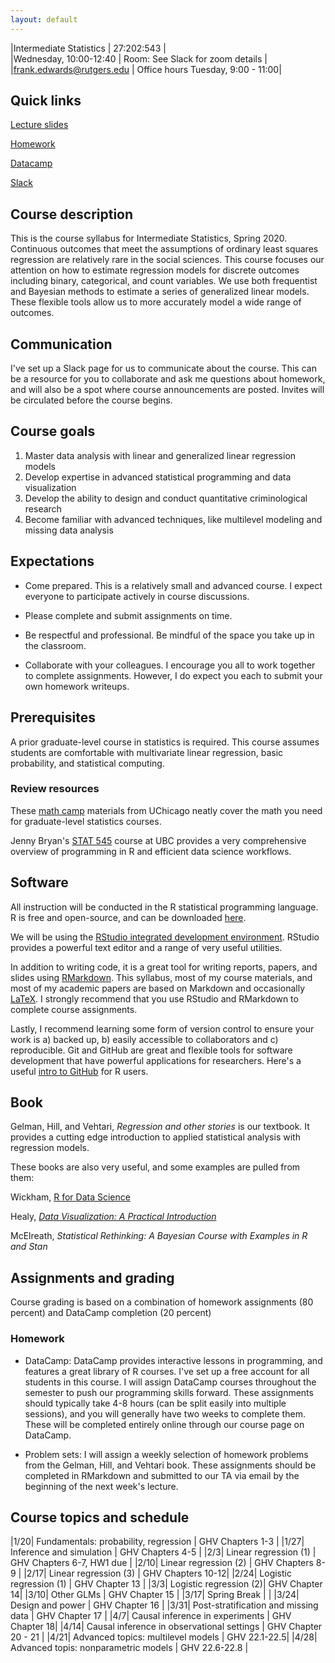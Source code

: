 ```yaml
---
layout: default
---
```


|Intermediate Statistics   | 27:202:543  |  
|Wednesday, 10:00-12:40   | Room: See Slack for zoom details  |
|frank.edwards@rutgers.edu | Office hours Tuesday, 9:00 - 11:00|


## Quick links

[Lecture slides](https://github.com/f-edwards/intermediate_stats/tree/master/slides)

[Homework](https://github.com/f-edwards/intermediate_stats/tree/master/hw)

[Datacamp](https://learn.datacamp.com)

[Slack](https://rutgersinterm-idb9612.slack.com/)

## Course description

This is the course syllabus for Intermediate Statistics, Spring 2020. Continuous outcomes that meet the assumptions of ordinary least squares regression are relatively rare in the social sciences. This course focuses our attention on how to estimate regression models for discrete outcomes including binary, categorical, and count variables. We use both frequentist and Bayesian methods to estimate a series of generalized linear models. These flexible tools allow us to more accurately model a wide range of outcomes.

## Communication

I've set up a Slack page for us to communicate about the course. This can be a resource for you to collaborate and ask me questions about homework, and will also be a spot where course announcements are posted. Invites will be circulated before the course begins.

## Course goals

1. Master data analysis with linear and generalized linear regression models
2. Develop expertise in advanced statistical programming and data visualization 
3. Develop the ability to design and conduct quantitative criminological research
4. Become familiar with advanced techniques, like multilevel modeling and missing data analysis

## Expectations

- Come prepared. This is a relatively small and advanced course. I expect everyone to participate actively in course discussions.

- Please complete and submit assignments on time. 

- Be respectful and professional. Be mindful of the space you take up in the classroom.

- Collaborate with your colleagues. I encourage you all to work together to complete assignments. However, I do expect you each to submit your own homework writeups. 

## Prerequisites

A prior graduate-level course in statistics is required. This course assumes students are comfortable with multivariate linear regression, basic probability, and statistical computing.

### Review resources

These [math camp](https://github.com/math-camp/course) materials from UChicago neatly cover the math you need for graduate-level statistics courses.

Jenny Bryan's [STAT 545](http://stat545.com/) course at UBC provides a very comprehensive overview of programming in R and efficient data science workflows.

## Software

All instruction will be conducted in the R statistical programming language. R is free and open-source, and can be downloaded [here](https://cran.r-project.org/).

We will be using the [RStudio integrated development environment](https://www.rstudio.com/products/rstudio/download/). RStudio provides a powerful text editor and a range of very useful utilities. 

In addition to writing code, it is a great tool for writing reports, papers, and slides using [RMarkdown](https://rmarkdown.rstudio.com/lesson-1.html). This syllabus, most of my course materials, and most of my academic papers are based on Markdown and occasionally [LaTeX](https://www.overleaf.com/learn/latex/Learn_LaTeX_in_30_minutes). I strongly recommend that you use RStudio and RMarkdown to complete course assignments.  

Lastly, I recommend learning some form of version control to ensure your work is a) backed up, b) easily accessible to collaborators and c) reproducible. Git and GitHub are great and flexible tools for software development that have powerful applications for researchers. Here's a useful [intro to GitHub](https://happygitwithr.com/) for R users.

## Book

Gelman, Hill, and Vehtari,  *Regression and other stories* is our textbook. It provides a cutting edge introduction to applied statistical analysis with regression models. 

These books are also very useful, and some examples are pulled from them:

Wickham, [R for Data Science](https://r4ds.had.co.nz/) 

Healy, [*Data Visualization: A Practical Introduction*](http://socviz.co/index.html) 

McElreath, *Statistical Rethinking: A Bayesian Course with Examples in R and Stan*

## Assignments and grading

Course grading is based on a combination of homework assignments (80 percent) and DataCamp completion (20 percent)

### Homework

- DataCamp: DataCamp provides interactive lessons in programming, and features a great library of R courses. I've set up a free account for all students in this course. I will assign DataCamp courses throughout the semester to push our programming skills forward. These assignments should typically take 4-8 hours (can be split easily into multiple sessions), and you will generally have two weeks to complete them. These will be completed entirely online through our course page on DataCamp. 

- Problem sets: I will assign a weekly selection of homework problems from the Gelman, Hill, and Vehtari book. These assignments should be completed in RMarkdown and submitted to our TA via email by the beginning of the next week's lecture. 

## Course topics and schedule

|1/20| Fundamentals: probability, regression | GHV Chapters 1-3 |
|1/27| Inference and simulation | GHV Chapters 4-5 |
|2/3| Linear regression (1) | GHV Chapters 6-7, HW1 due |
|2/10| Linear regression (2) | GHV Chapters 8-9 |
|2/17| Linear regression (3) | GHV Chapters 10-12|
|2/24| Logistic regression (1) | GHV Chapter 13 |
|3/3| Logistic regression (2)| GHV Chapter 14|
|3/10| Other GLMs | GHV Chapter 15  |
|3/17| Spring Break | |
|3/24| Design and power | GHV Chapter 16 |
|3/31| Post-stratification and missing data | GHV Chapter 17 |
|4/7| Causal inference in experiments | GHV Chapter 18|
|4/14| Causal inference in observational settings | GHV Chapter 20 - 21 |
|4/21| Advanced topics: multilevel models | GHV 22.1-22.5|
|4/28| Advanced topis: nonparametric models | GHV 22.6-22.8 |



